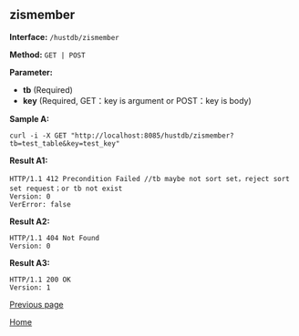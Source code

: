 ## zismember ##

**Interface:** `/hustdb/zismember`

**Method:** `GET | POST`

**Parameter:** 

*  **tb** (Required)  
*  **key** (Required, GET：key is argument or POST：key is body)   

**Sample A:**

    curl -i -X GET "http://localhost:8085/hustdb/zismember?tb=test_table&key=test_key"

**Result A1:**

	HTTP/1.1 412 Precondition Failed //tb maybe not sort set，reject sort set request；or tb not exist
	Version: 0
	VerError: false

**Result A2:**

	HTTP/1.1 404 Not Found
	Version: 0
	
**Result A3:**

	HTTP/1.1 200 OK
	Version: 1

[Previous page](../hustdb.md)

[Home](../../../index.md)